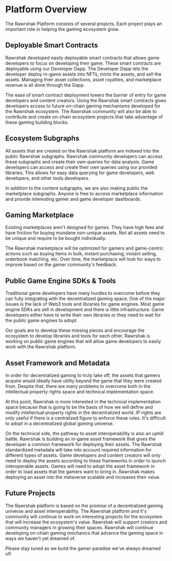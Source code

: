 # Platform Overview

The Rawrshak Platform consists of several projects. Each project plays an important role in helping the gaming ecosystem grow.

## Deployable Smart Contracts

Rawrshak developed easily deployable smart contracts that allows game developers to focus on developing their game. These smart contracts are deployable using our Developer Dapp. The Developer Dapp lets the developer deploy in-game assets into NFTs, mints the assets, and sell the assets. Managing their asset collections, asset royalties, and marketplace revenue is all done through the Dapp.&#x20;

The ease of smart contract deployment lowers the barrier of entry for game developers and content creators. Using the Rawrshak smart contracts gives developers access to future on-chain gaming mechanisms developed for the Rawrshak ecosystem. The Rawrshak community will also be able to contribute and create on-chain ecosystem projects that take advantage of these gaming building blocks.

## Ecosystem Subgraphs

All assets that are created on the Rawrshak platform are indexed into the public Rawrshak subgraphs. Rawrshak community developers can access these subgraphs and create their own queries for data analysis. Game developers can access and create their own queries using our provided libraries. This allows for easy data querying for game developers, web developers, and other tools developers.

In addition to the content subgraphs, we are also making public the marketplace subgraphs. Anyone is free to access marketplace information and provide interesting gamer and game developer dashboards.

## Gaming Marketplace

Existing marketplaces aren't designed for games. They have high fees and have friction for buying mundane non-unique assets. Not all assets need to be unique and require to be bought individually.&#x20;

The Rawrshak marketplace will be optimized for gamers and game-centric actions such as buying items in bulk, instant purchasing, instant selling, orderbook matching, etc. Over time, the marketplace will look for ways to improve based on the gamer community's feedback.

## Public Game Engine SDKs & Tools

Traditional game developers have many hurdles to overcome before they can fully integrating with the decentralized gaming space. One of the major issues is the lack of Web3 tools and libraries for game engines. Most game engine SDKs are still in development and there is little infrastructure. Game developers either have to write their own libraries or they need to wait for the public game engines to adopt.&#x20;

Our goals are to develop these missing pieces and encourage the ecosystem to develop libraries and tools for each other. Rawrshak is working on public game engines that will allow game developers to easily work with the Rawrshak platform.

## Asset Framework and Metadata

In order for decentralized gaming to truly take off, the assets that gamers acquire would ideally have utility beyond the game that they were created from. Despite that, there are many problems to overcome both in the intellectual property rights space and technical implementation space.&#x20;

At this point, Rawrshak is more interested in the technical implementation space because that is going to be the basis of how we will define and modify intellectual property rights in the decentralized world. IP rights are only useful if there is a centralized figure to enforce these rules. It's difficult to adopt in a decentralized global gaming universe.

On the technical side, the pathway to asset interoperability is also an uphill battle. Rawrshak is building an in-game asset framework that gives the developer a common framework for deploying their assets. The Rawrshak standardized metadata will take into account required information for different types of assets. Game developers and content creators will only need to deploy the assets according to these frameworks in order to launch interoperable assets. Games will need to adopt the asset framework in order to load assets that the gamers want to bring in. Rawrshak makes deploying an asset into the metaverse scalable and increases their value.

## Future Projects

The Rawrshak platform is based on the promise of a decentralized gaming universe and asset interoperability. The Rawrshak platform and it's community will continue to work on interesting projects for the ecosystem that will increase the ecosystem's value. Rawrshak will support creators and community managers in growing their spaces. Rawrshak will continue developing on-chain gaming mechanics that advance the gaming space in ways we haven't yet dreamed of.&#x20;

Please stay tuned as we build the gamer paradise we've always dreamed of!
